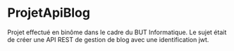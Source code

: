 # ProjetApiBlog
Projet effectué en binôme dans le cadre du BUT Informatique. Le sujet était de créer une API REST de gestion de blog avec une identification jwt.
